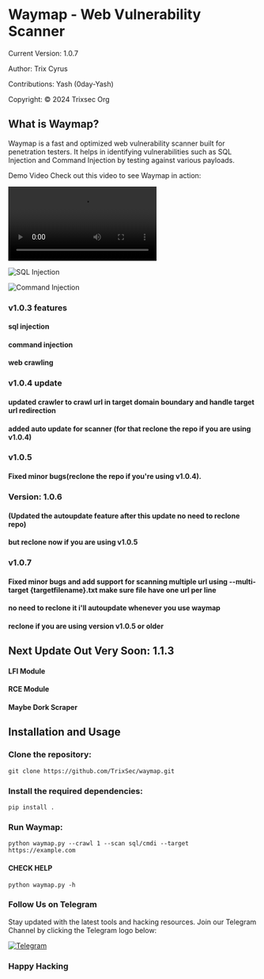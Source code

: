 # Waymap - Web Vulnerability Scanner
Current Version: 1.0.7 

Author: Trix Cyrus

Contributions: Yash (0day-Yash)

Copyright: © 2024 Trixsec Org

## What is Waymap?
Waymap is a fast and optimized web vulnerability scanner built for penetration testers. It helps in identifying vulnerabilities such as SQL Injection and Command Injection by testing against various payloads.

Demo Video
Check out this video to see Waymap in action:

![Waymap Demo](https://github.com/TrixSec/waymap/blob/main/demo/lv_0_20240921113323.mp4?raw=true)

![SQL Injection ](https://github.com/TrixSec/waymap/blob/main/demo/sqli-demo.png?raw=true)


![Command Injection](https://github.com/TrixSec/waymap/blob/main/demo/cmdi-demo.png?raw=true)


### v1.0.3 features
#### sql injection
#### command injection
#### web crawling

### v1.0.4 update

#### updated crawler to crawl url in target domain boundary and handle target url redirection 

#### added auto update for scanner (for that reclone the repo if you are using v1.0.4)

### v1.0.5 
#### Fixed minor bugs(reclone the repo if you're using v1.0.4).

### Version: 1.0.6
#### (Updated the autoupdate feature after this update no need to reclone repo)
#### but reclone now if you are using v1.0.5

### v1.0.7
#### Fixed minor bugs and add support for scanning multiple url using --multi-target {targetfilename}.txt make sure file have one url per line
#### no need to reclone it i'll autoupdate whenever you use waymap
#### reclone if you are using version v1.0.5 or older

## Next Update Out Very Soon: 1.1.3

#### LFI Module 
#### RCE Module 
#### Maybe Dork Scraper


## Installation and Usage

### Clone the repository:

``` git clone https://github.com/TrixSec/waymap.git ```

### Install the required dependencies:

```pip install .  ```
### Run Waymap:

 ``` python waymap.py --crawl 1 --scan sql/cmdi --target https://example.com ```

 #### CHECK HELP
``` python waymap.py -h ```

### Follow Us on Telegram

Stay updated with the latest tools and hacking resources. Join our Telegram Channel by clicking the Telegram logo below:

[![Telegram](https://upload.wikimedia.org/wikipedia/commons/thumb/8/82/Telegram_logo.svg/240px-Telegram_logo.svg.png)](https://t.me/Trixsec)


### Happy Hacking
